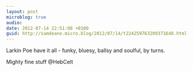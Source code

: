 ```yaml
---
layout: post
microblog: true
audio: 
date: 2012-07-14 22:51:08 +0100
guid: http://samdeane.micro.blog/2012/07/14/t224259763209371648.html
---
```

Larkin Poe have it all - funky, bluesy, ballsy and soulful, by turns. 

Mighty fine stuff @HebCelt
